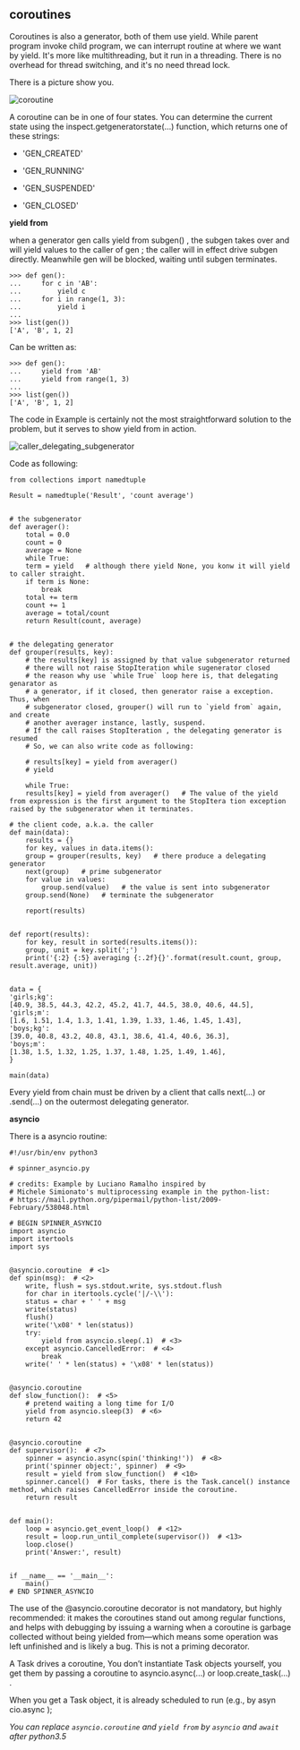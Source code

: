 ## coroutines

Coroutines is also a generator, both of them use yield. While parent program invoke child program, we can interrupt routine at where we want  by yield. It's more like multithreading, but it run in a threading. There is no overhead for thread switching, and it's no need thread lock.

There is a picture show you.

![coroutine](https://github.com/1xuan/1xuan.github.io/blob/master/_posts/images/run_coroutine.png)

A coroutine can be in one of four states. You can determine the current state using the inspect.getgeneratorstate(...) function, which returns one of these strings:

- 'GEN_CREATED'

- 'GEN_RUNNING'

- 'GEN_SUSPENDED'

- 'GEN_CLOSED'

**yield from**

when a generator gen calls yield from subgen() , the subgen takes over and will yield values to the caller of gen ; the caller will in effect drive subgen directly. Meanwhile gen will be blocked, waiting until subgen terminates. 

	>>> def gen():
	...		for c in 'AB':
	...			yield c
	...		for i in range(1, 3):
	...			yield i
	...
	>>> list(gen())
	['A', 'B', 1, 2]

Can be written as:

	>>> def gen():
	...		yield from 'AB'
	...		yield from range(1, 3)
	...
	>>> list(gen())
	['A', 'B', 1, 2]	
	
The code in Example is certainly not the most straightforward solution to the problem, but it serves to show yield from in action.
	
![caller_delegating_subgenerator](https://github.com/1xuan/1xuan.github.io/blob/master/_posts/images/caller_delegating_subgenerator.png)

Code as following:

	from collections import namedtuple

	Result = namedtuple('Result', 'count average')


	# the subgenerator
	def averager():
	    total = 0.0
	    count = 0
	    average = None
	    while True:
		term = yield   # although there yield None, you konw it will yield to caller straight.
		if term is None:
		    break
		total += term
		count += 1
		average = total/count
	    return Result(count, average)


	# the delegating generator
	def grouper(results, key):
	    # the results[key] is assigned by that value subgenerator returned
	    # there will not raise StopIteration while sugenerator closed
	    # the reason why use `while True` loop here is, that delegating genarator as
	    # a generator, if it closed, then generator raise a exception. Thus, when
	    # subgenerator closed, grouper() will run to `yield from` again, and create
	    # another averager instance, lastly, suspend.
	    # If the call raises StopIteration , the delegating generator is resumed
	    # So, we can also write code as following:
	    
	    # results[key] = yield from averager()
	    # yield
	    
	    while True:
		results[key] = yield from averager()   # The value of the yield from expression is the first argument to the StopItera tion exception raised by the subgenerator when it terminates.

	# the client code, a.k.a. the caller
	def main(data):
	    results = {}
	    for key, values in data.items():
		group = grouper(results, key)   # there produce a delegating generator
		next(group)   # prime subgenerator
		for value in values:
		    group.send(value)   # the value is sent into subgenerator
		group.send(None)   # terminate the subgenerator

	    report(results)


	def report(results):
	    for key, result in sorted(results.items()):
		group, unit = key.split(';')
		print('{:2} {:5} averaging {:.2f}{}'.format(result.count, group, result.average, unit))


	data = {
	'girls;kg':
	[40.9, 38.5, 44.3, 42.2, 45.2, 41.7, 44.5, 38.0, 40.6, 44.5],
	'girls;m':
	[1.6, 1.51, 1.4, 1.3, 1.41, 1.39, 1.33, 1.46, 1.45, 1.43],
	'boys;kg':
	[39.0, 40.8, 43.2, 40.8, 43.1, 38.6, 41.4, 40.6, 36.3],
	'boys;m':
	[1.38, 1.5, 1.32, 1.25, 1.37, 1.48, 1.25, 1.49, 1.46],
	}
	
	main(data)

Every yield from chain must be driven by a client that calls next(...) or .send(...) on the outermost delegating generator.
	
**asyncio**

There is a asyncio routine:

	#!/usr/bin/env python3

	# spinner_asyncio.py

	# credits: Example by Luciano Ramalho inspired by
	# Michele Simionato's multiprocessing example in the python-list:
	# https://mail.python.org/pipermail/python-list/2009-February/538048.html

	# BEGIN SPINNER_ASYNCIO
	import asyncio
	import itertools
	import sys


	@asyncio.coroutine  # <1>
	def spin(msg):  # <2>
	    write, flush = sys.stdout.write, sys.stdout.flush
	    for char in itertools.cycle('|/-\\'):
		status = char + ' ' + msg
		write(status)
		flush()
		write('\x08' * len(status))
		try:
		    yield from asyncio.sleep(.1)  # <3>
		except asyncio.CancelledError:  # <4>
		    break
	    write(' ' * len(status) + '\x08' * len(status))


	@asyncio.coroutine
	def slow_function():  # <5>
	    # pretend waiting a long time for I/O
	    yield from asyncio.sleep(3)  # <6>
	    return 42


	@asyncio.coroutine
	def supervisor():  # <7>
	    spinner = asyncio.async(spin('thinking!'))  # <8>
	    print('spinner object:', spinner)  # <9>
	    result = yield from slow_function()  # <10>
	    spinner.cancel()  # For tasks, there is the Task.cancel() instance method, which raises CancelledError inside the coroutine.
	    return result


	def main():
	    loop = asyncio.get_event_loop()  # <12>
	    result = loop.run_until_complete(supervisor())  # <13>
	    loop.close()
	    print('Answer:', result)


	if __name__ == '__main__':
	    main()
	# END SPINNER_ASYNCIO
	
The use of the @asyncio.coroutine decorator is not mandatory, but highly recommended: it makes the coroutines stand out among regular functions, and helps with debugging by issuing a warning when a coroutine is garbage collected without being yielded from—which means some operation was left unfinished and is likely a bug. This is not a priming decorator.

A Task drives a coroutine, You don’t instantiate Task objects yourself, you get them by passing a coroutine to asyncio.async(...) or loop.create_task(...) .

When you get a Task object, it is already scheduled to run (e.g., by asyn cio.async );

*You can replace `asyncio.coroutine` and `yield from` by `asyncio` and `await` after python3.5*
	

	
	
	
